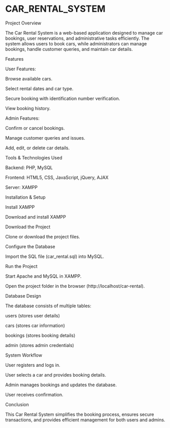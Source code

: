 # CAR_RENTAL_SYSTEM
Project Overview

The Car Rental System is a web-based application designed to manage car bookings, user reservations, and administrative tasks efficiently. The system allows users to book cars, while administrators can manage bookings, handle customer queries, and maintain car details.

Features

User Features:

Browse available cars.

Select rental dates and car type.

Secure booking with identification number verification.

View booking history.

Admin Features:

Confirm or cancel bookings.

Manage customer queries and issues.

Add, edit, or delete car details.

Tools & Technologies Used

Backend: PHP, MySQL

Frontend: HTML5, CSS, JavaScript, jQuery, AJAX

Server: XAMPP

Installation & Setup

Install XAMPP

Download and install XAMPP

Download the Project

Clone or download the project files.

Configure the Database

Import the SQL file (car_rental.sql) into MySQL.

Run the Project

Start Apache and MySQL in XAMPP.

Open the project folder in the browser (http://localhost/car-rental).

Database Design

The database consists of multiple tables:

users (stores user details)

cars (stores car information)

bookings (stores booking details)

admin (stores admin credentials)

System Workflow

User registers and logs in.

User selects a car and provides booking details.

Admin manages bookings and updates the database.

User receives confirmation.

Conclusion

This Car Rental System simplifies the booking process, ensures secure transactions, and provides efficient management for both users and admins.
